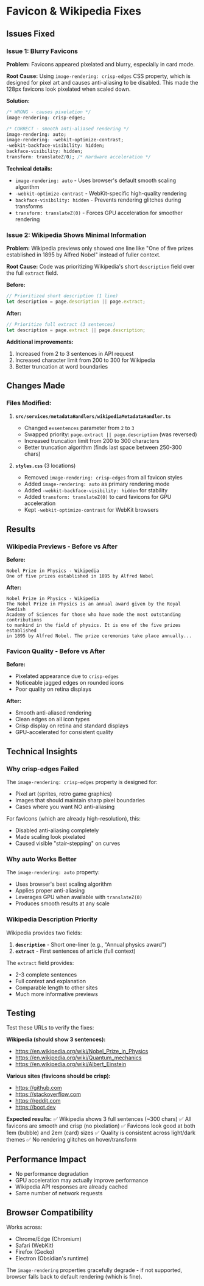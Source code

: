 # Favicon & Wikipedia Fixes

## Issues Fixed

### Issue 1: Blurry Favicons
**Problem:** Favicons appeared pixelated and blurry, especially in card mode.

**Root Cause:** Using `image-rendering: crisp-edges` CSS property, which is designed for pixel art and causes anti-aliasing to be disabled. This made the 128px favicons look pixelated when scaled down.

**Solution:**
```css
/* WRONG - causes pixelation */
image-rendering: crisp-edges;

/* CORRECT - smooth anti-aliased rendering */
image-rendering: auto;
image-rendering: -webkit-optimize-contrast;
-webkit-backface-visibility: hidden;
backface-visibility: hidden;
transform: translateZ(0); /* Hardware acceleration */
```

**Technical details:**
- `image-rendering: auto` - Uses browser's default smooth scaling algorithm
- `-webkit-optimize-contrast` - WebKit-specific high-quality rendering
- `backface-visibility: hidden` - Prevents rendering glitches during transforms
- `transform: translateZ(0)` - Forces GPU acceleration for smoother rendering

### Issue 2: Wikipedia Shows Minimal Information
**Problem:** Wikipedia previews only showed one line like "One of five prizes established in 1895 by Alfred Nobel" instead of fuller context.

**Root Cause:** Code was prioritizing Wikipedia's short `description` field over the full `extract` field.

**Before:**
```typescript
// Prioritized short description (1 line)
let description = page.description || page.extract;
```

**After:**
```typescript
// Prioritize full extract (3 sentences)
let description = page.extract || page.description;
```

**Additional improvements:**
1. Increased from 2 to 3 sentences in API request
2. Increased character limit from 200 to 300 for Wikipedia
3. Better truncation at word boundaries

## Changes Made

### Files Modified:

1. **`src/services/metadataHandlers/wikipediaMetadataHandler.ts`**
   - Changed `exsentences` parameter from `2` to `3`
   - Swapped priority: `page.extract || page.description` (was reversed)
   - Increased truncation limit from 200 to 300 characters
   - Better truncation algorithm (finds last space between 250-300 chars)

2. **`styles.css`** (3 locations)
   - Removed `image-rendering: crisp-edges` from all favicon styles
   - Added `image-rendering: auto` as primary rendering mode
   - Added `-webkit-backface-visibility: hidden` for stability
   - Added `transform: translateZ(0)` to card favicons for GPU acceleration
   - Kept `-webkit-optimize-contrast` for WebKit browsers

## Results

### Wikipedia Previews - Before vs After

**Before:**
```
Nobel Prize in Physics - Wikipedia
One of five prizes established in 1895 by Alfred Nobel
```

**After:**
```
Nobel Prize in Physics - Wikipedia
The Nobel Prize in Physics is an annual award given by the Royal Swedish 
Academy of Sciences for those who have made the most outstanding contributions 
to mankind in the field of physics. It is one of the five prizes established 
in 1895 by Alfred Nobel. The prize ceremonies take place annually...
```

### Favicon Quality - Before vs After

**Before:**
- Pixelated appearance due to `crisp-edges`
- Noticeable jagged edges on rounded icons
- Poor quality on retina displays

**After:**
- Smooth anti-aliased rendering
- Clean edges on all icon types
- Crisp display on retina and standard displays
- GPU-accelerated for consistent quality

## Technical Insights

### Why crisp-edges Failed
The `image-rendering: crisp-edges` property is designed for:
- Pixel art (sprites, retro game graphics)
- Images that should maintain sharp pixel boundaries
- Cases where you want NO anti-aliasing

For favicons (which are already high-resolution), this:
- Disabled anti-aliasing completely
- Made scaling look pixelated
- Caused visible "stair-stepping" on curves

### Why auto Works Better
The `image-rendering: auto` property:
- Uses browser's best scaling algorithm
- Applies proper anti-aliasing
- Leverages GPU when available with `translateZ(0)`
- Produces smooth results at any scale

### Wikipedia Description Priority
Wikipedia provides two fields:
1. **`description`** - Short one-liner (e.g., "Annual physics award")
2. **`extract`** - First sentences of article (full context)

The `extract` field provides:
- 2-3 complete sentences
- Full context and explanation
- Comparable length to other sites
- Much more informative previews

## Testing

Test these URLs to verify the fixes:

**Wikipedia (should show 3 sentences):**
- https://en.wikipedia.org/wiki/Nobel_Prize_in_Physics
- https://en.wikipedia.org/wiki/Quantum_mechanics
- https://en.wikipedia.org/wiki/Albert_Einstein

**Various sites (favicons should be crisp):**
- https://github.com
- https://stackoverflow.com
- https://reddit.com
- https://boot.dev

**Expected results:**
✅ Wikipedia shows 3 full sentences (~300 chars)
✅ All favicons are smooth and crisp (no pixelation)
✅ Favicons look good at both 1em (bubble) and 2em (card) sizes
✅ Quality is consistent across light/dark themes
✅ No rendering glitches on hover/transform

## Performance Impact

- No performance degradation
- GPU acceleration may actually improve performance
- Wikipedia API responses are already cached
- Same number of network requests

## Browser Compatibility

Works across:
- Chrome/Edge (Chromium)
- Safari (WebKit)
- Firefox (Gecko)
- Electron (Obsidian's runtime)

The `image-rendering` properties gracefully degrade - if not supported, browser falls back to default rendering (which is fine).
